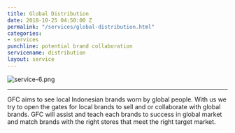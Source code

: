 ```yaml
---
title: Global Distribution
date: 2018-10-25 04:50:00 Z
permalink: "/services/global-distribution.html"
categories:
- services
punchline: potential brand collaboration
servicename: distribution
layout: service
---
```


![service-6.png](/uploads/service-6.png)

---

GFC aims to see local Indonesian brands worn by global people. With us we try to open the gates for local brands to sell and or collaborate with global brands. GFC will assist and teach each brands to success in global market and match brands with the right stores that meet the right target market.